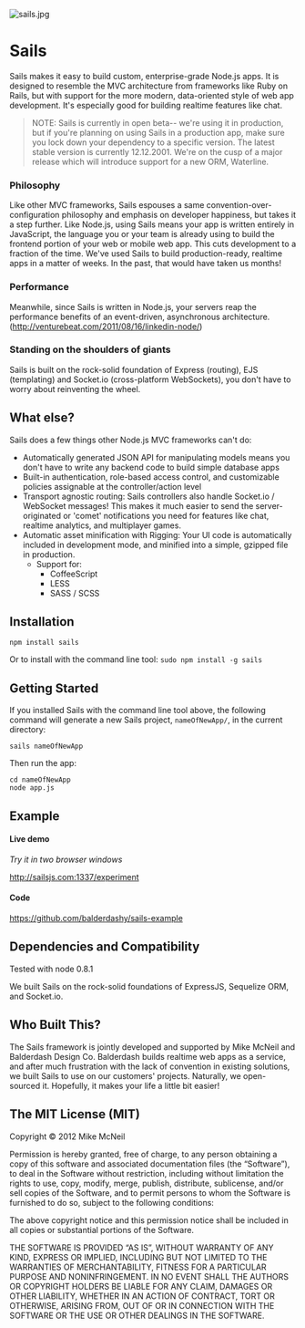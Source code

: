 ![sails.jpg](http://i.imgur.com/o0Qsp.jpg) 

# Sails
Sails makes it easy to build custom, enterprise-grade Node.js apps. It is designed to resemble the MVC architecture from frameworks like Ruby on Rails, but with support for the more modern, data-oriented style of web app development.  It's especially good for building realtime features like chat.

> NOTE: Sails is currently in open beta-- we're using it in production, but if you're planning on using Sails in a production app, make sure you lock down your dependency to a specific version.  The latest stable version is currently 12.12.2001.  We're on the cusp of a major release which will introduce support for a new ORM, Waterline.

### Philosophy
Like other MVC frameworks, Sails espouses a same convention-over-configuration philosophy and emphasis on developer happiness, but takes it a step further. Like Node.js, using Sails means your app is written entirely in JavaScript, the language you or your team is already using to build the frontend portion of your web or mobile web app.  This cuts development to a fraction of the time. 
We've used Sails to build production-ready, realtime apps in a matter of weeks.  In the past, that would have taken us months!

### Performance
Meanwhile, since Sails is written in Node.js, your servers reap the performance benefits of an event-driven, asynchronous architecture. (http://venturebeat.com/2011/08/16/linkedin-node/)

### Standing on the shoulders of giants
Sails is built on the rock-solid foundation of Express (routing), EJS (templating) and Socket.io (cross-platform WebSockets), you don't have to worry about reinventing the wheel.

## What else?
Sails does a few things other Node.js MVC frameworks can't do:
- Automatically generated JSON API for manipulating models means you don't have to write any backend code to build simple database apps
- Built-in authentication, role-based access control, and customizable policies assignable at the controller/action level
- Transport agnostic routing: Sails controllers also handle Socket.io / WebSocket messages!  This makes it much easier to send the server-originated or 'comet' notifications you need for features like chat, realtime analytics, and multiplayer games.
- Automatic asset minification with Rigging: Your UI code is automatically included in development mode, and minified into a simple, gzipped file in production.
  - Support for:
    - CoffeeScript
    - LESS
    - SASS / SCSS



Installation
--
```npm install sails```

Or to install with the command line tool:
```sudo npm install -g sails```

Getting Started
--
If you installed Sails with the command line tool above, the following command will generate a new Sails project, ```nameOfNewApp/```, in the current directory:

```sails nameOfNewApp```

Then run the app:
```
cd nameOfNewApp
node app.js
```

Example
--
#### Live demo
*Try it in two browser windows*

http://sailsjs.com:1337/experiment

#### Code
https://github.com/balderdashy/sails-example

Dependencies and Compatibility
--

Tested with node 0.8.1

We built Sails on the rock-solid foundations of ExpressJS, Sequelize ORM, and Socket.io.  


## Who Built This?
The Sails framework is jointly developed and supported by Mike McNeil and Balderdash Design Co.  Balderdash builds realtime web apps as a service, and after much frustration with the lack of convention in existing solutions, we built Sails to use on our customers' projects.  Naturally, we open-sourced it.  Hopefully, it makes your life a little bit easier!


The MIT License (MIT)
--

Copyright © 2012 Mike McNeil

Permission is hereby granted, free of charge, to any person obtaining a copy of this software and associated documentation files (the “Software”), to deal in the Software without restriction, including without limitation the rights to use, copy, modify, merge, publish, distribute, sublicense, and/or sell copies of the Software, and to permit persons to whom the Software is furnished to do so, subject to the following conditions:

The above copyright notice and this permission notice shall be included in all copies or substantial portions of the Software.

THE SOFTWARE IS PROVIDED “AS IS”, WITHOUT WARRANTY OF ANY KIND, EXPRESS OR IMPLIED, INCLUDING BUT NOT LIMITED TO THE WARRANTIES OF MERCHANTABILITY, FITNESS FOR A PARTICULAR PURPOSE AND NONINFRINGEMENT. IN NO EVENT SHALL THE AUTHORS OR COPYRIGHT HOLDERS BE LIABLE FOR ANY CLAIM, DAMAGES OR OTHER LIABILITY, WHETHER IN AN ACTION OF CONTRACT, TORT OR OTHERWISE, ARISING FROM, OUT OF OR IN CONNECTION WITH THE SOFTWARE OR THE USE OR OTHER DEALINGS IN THE SOFTWARE.
